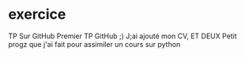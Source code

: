 # exercice
TP Sur GitHub
Premier TP GitHub ;)
J;ai ajouté mon CV, ET DEUX Petit progz que j'ai fait pour assimiler un cours sur python
